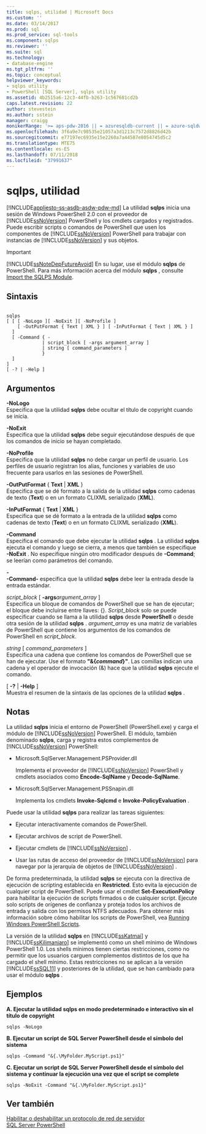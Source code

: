 ```yaml
---
title: sqlps, utilidad | Microsoft Docs
ms.custom: ''
ms.date: 03/14/2017
ms.prod: sql
ms.prod_service: sql-tools
ms.component: sqlps
ms.reviewer: ''
ms.suite: sql
ms.technology:
- database-engine
ms.tgt_pltfrm: ''
ms.topic: conceptual
helpviewer_keywords:
- sqlps utility
- PowerShell [SQL Server], sqlps utility
ms.assetid: 4b2515a6-12c3-44fb-b263-1c567681cd2b
caps.latest.revision: 22
author: stevestein
ms.author: sstein
manager: craigg
monikerRange: '>= aps-pdw-2016 || = azuresqldb-current || = azure-sqldw-latest || >= sql-server-2016 || = sqlallproducts-allversions'
ms.openlocfilehash: 3f6a9e7c98535e21057a3d1213c7572d8826d42b
ms.sourcegitcommit: e77197ec6935e15e2260a7a44587e8054745d5c2
ms.translationtype: MTE75
ms.contentlocale: es-ES
ms.lasthandoff: 07/11/2018
ms.locfileid: "37991637"
---
```

# <a name="sqlps-utility"></a>sqlps, utilidad
[!INCLUDE[appliesto-ss-asdb-asdw-pdw-md](../includes/appliesto-ss-asdb-asdw-pdw-md.md)]
  La utilidad **sqlps** inicia una sesión de Windows PowerShell 2.0 con el proveedor de [!INCLUDE[ssNoVersion](../includes/ssnoversion-md.md)] PowerShell y los cmdlets cargados y registrados. Puede escribir scripts o comandos de PowerShell que usen los componentes de [!INCLUDE[ssNoVersion](../includes/ssnoversion-md.md)] PowerShell para trabajar con instancias de [!INCLUDE[ssNoVersion](../includes/ssnoversion-md.md)] y sus objetos.  
  
> [!IMPORTANT]  
>  [!INCLUDE[ssNoteDepFutureAvoid](../includes/ssnotedepfutureavoid-md.md)] En su lugar, use el módulo **sqlps** de PowerShell. Para más información acerca del módulo **sqlps** , consulte [Import the SQLPS Module](../relational-databases/scripting/import-the-sqlps-module.md).  
  
## <a name="syntax"></a>Sintaxis  
  
```  
  
sqlps   
[ [ [ -NoLogo ][ -NoExit ][ -NoProfile ]  
    [ -OutPutFormat { Text | XML } ] [ -InPutFormat { Text | XML } ]  
  ]  
  [ -Command { -  
             | script_block [ -args argument_array ]  
             | string [ command_parameters ]  
             }  
  ]  
]  
[ -? | -Help ]  
```  
  
## <a name="arguments"></a>Argumentos  
 **-NoLogo**  
 Especifica que la utilidad **sqlps** debe ocultar el título de copyright cuando se inicia.  
  
 **-NoExit**  
 Especifica que la utilidad **sqlps** debe seguir ejecutándose después de que los comandos de inicio se hayan completado.  
  
 **-NoProfile**  
 Especifica que la utilidad **sqlps** no debe cargar un perfil de usuario. Los perfiles de usuario registran los alias, funciones y variables de uso frecuente para usarlos en las sesiones de PowerShell.  
  
 **-OutPutFormat** { **Text** | **XML** }  
 Especifica que se dé formato a la salida de la utilidad **sqlps** como cadenas de texto (**Text**) o en un formato CLIXML serializado (**XML**).  
  
 **-InPutFormat** { **Text** | **XML** }  
 Especifica que se dé formato a la entrada de la utilidad **sqlps** como cadenas de texto (**Text**) o en un formato CLIXML serializado (**XML**).  
  
 **-Command**  
 Especifica el comando que debe ejecutar la utilidad **sqlps** . La utilidad **sqlps** ejecuta el comando y luego se cierra, a menos que también se especifique **-NoExit** . No especifique ningún otro modificador después de **-Command**; se leerían como parámetros del comando.  
  
 **-**  
 **-Command-** especifica que la utilidad **sqlps** debe leer la entrada desde la entrada estándar.  
  
 *script_block* [ **-args***argument_array* ]  
 Especifica un bloque de comandos de PowerShell que se han de ejecutar; el bloque debe incluirse entre llaves: {}. *Script_block* solo se puede especificar cuando se llama a la utilidad **sqlps** desde **PowerShell** o desde otra sesión de la utilidad **sqlps** . *argument_array* es una matriz de variables de PowerShell que contiene los argumentos de los comandos de PowerShell en *script_block*.  
  
 *string* [ *command_parameters* ]  
 Especifica una cadena que contiene los comandos de PowerShell que se han de ejecutar. Use el formato **"&{***command***}"**. Las comillas indican una cadena y el operador de invocación (&) hace que la utilidad **sqlps** ejecute el comando.  
  
 [ **-?** | **-Help** ]  
 Muestra el resumen de la sintaxis de las opciones de la utilidad **sqlps** .  
  
## <a name="remarks"></a>Notas  
 La utilidad **sqlps** inicia el entorno de PowerShell (PowerShell.exe) y carga el módulo de [!INCLUDE[ssNoVersion](../includes/ssnoversion-md.md)] PowerShell. El módulo, también denominado **sqlps**, carga y registra estos complementos de [!INCLUDE[ssNoVersion](../includes/ssnoversion-md.md)] PowerShell:  
  
-   Microsoft.SqlServer.Management.PSProvider.dll  
  
     Implementa el proveedor de [!INCLUDE[ssNoVersion](../includes/ssnoversion-md.md)] PowerShell y cmdlets asociados como **Encode-SqlName** y **Decode-SqlName**.  
  
-   Microsoft.SqlServer.Management.PSSnapin.dll  
  
     Implementa los cmdlets **Invoke-Sqlcmd** e **Invoke-PolicyEvaluation** .  
  
 Puede usar la utilidad **sqlps** para realizar las tareas siguientes:  
  
-   Ejecutar interactivamente comandos de PowerShell.  
  
-   Ejecutar archivos de script de PowerShell.  
  
-   Ejecutar cmdlets de [!INCLUDE[ssNoVersion](../includes/ssnoversion-md.md)] .  
  
-   Usar las rutas de acceso del proveedor de [!INCLUDE[ssNoVersion](../includes/ssnoversion-md.md)] para navegar por la jerarquía de objetos de [!INCLUDE[ssNoVersion](../includes/ssnoversion-md.md)] .  
  
 De forma predeterminada, la utilidad **sqlps** se ejecuta con la directiva de ejecución de scripting establecida en **Restricted**. Esto evita la ejecución de cualquier script de PowerShell. Puede usar el cmdlet **Set-ExecutionPolicy** para habilitar la ejecución de scripts firmados o de cualquier script. Ejecute solo scripts de orígenes de confianza y proteja todos los archivos de entrada y salida con los permisos NTFS adecuados. Para obtener más información sobre cómo habilitar los scripts de PowerShell, vea [Running Windows PowerShell Scripts](http://go.microsoft.com/fwlink/?LinkId=103166).  
  
 La versión de la utilidad **sqlps** en [!INCLUDE[ssKatmai](../includes/sskatmai-md.md)] y [!INCLUDE[ssKilimanjaro](../includes/sskilimanjaro-md.md)] se implementó como un shell mínimo de Windows PowerShell 1.0. Los shells mínimos tienen ciertas restricciones, como no permitir que los usuarios carguen complementos distintos de los que ha cargado el shell mínimo. Estas restricciones no se aplican a la versión [!INCLUDE[ssSQL11](../includes/sssql11-md.md)] y posteriores de la utilidad, que se han cambiado para usar el módulo **sqlps** .  
  
## <a name="examples"></a>Ejemplos  
 **A. Ejecutar la utilidad sqlps en modo predeterminado e interactivo sin el título de copyright**  
  
```  
sqlps -NoLogo  
```  
  
 **B. Ejecutar un script de SQL Server PowerShell desde el símbolo del sistema**  
  
```  
sqlps -Command "&{.\MyFolder.MyScript.ps1}"  
```  
  
 **C. Ejecutar un script de SQL Server PowerShell desde el símbolo del sistema y continuar la ejecución una vez que el script se complete**  
  
```  
sqlps -NoExit -Command "&{.\MyFolder.MyScript.ps1}"  
```  
  
## <a name="see-also"></a>Ver también  
 [Habilitar o deshabilitar un protocolo de red de servidor](../database-engine/configure-windows/enable-or-disable-a-server-network-protocol.md)   
 [SQL Server PowerShell](../relational-databases/scripting/sql-server-powershell.md)  
  
  
